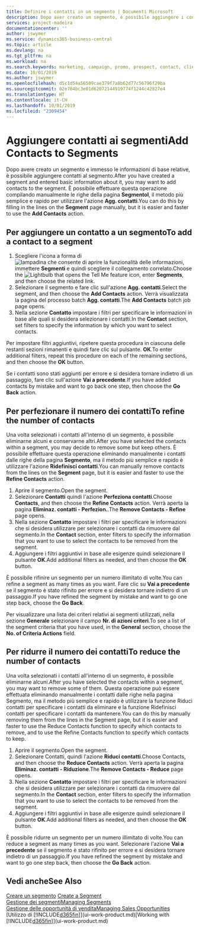 ```yaml
---
title: Definire i contatti in un segmento | Documenti Microsoft
description: Dopo aver creato un segmento, è possibile aggiungere i contatti al segmento, ad esempio, come parte di una campagna di marketing mirata ai clienti o contatti specifici.
services: project-madeira
documentationcenter: ''
author: jswymer
ms.service: dynamics365-business-central
ms.topic: article
ms.devlang: na
ms.tgt_pltfrm: na
ms.workload: na
ms.search.keywords: marketing, campaign, promo, prospect, contact, client, customer
ms.date: 10/01/2019
ms.author: jswymer
ms.openlocfilehash: d5c1d54a56509cae379f7a8b62d77c56796f29ba
ms.sourcegitcommit: 02e704bc3e01d62072144919774f1244c42827e4
ms.translationtype: HT
ms.contentlocale: it-CH
ms.lasthandoff: 10/01/2019
ms.locfileid: "2309454"
---
```

# <a name="add-contacts-to-segments"></a><span data-ttu-id="0fd07-103">Aggiungere contatti ai segmenti</span><span class="sxs-lookup"><span data-stu-id="0fd07-103">Add Contacts to Segments</span></span>
<span data-ttu-id="0fd07-104">Dopo avere creato un segmento e immesso le informazioni di base relative, è possibile aggiungere contatti al segmento.</span><span class="sxs-lookup"><span data-stu-id="0fd07-104">After you have created a segment and entered basic information about it, you may want to add contacts to the segment.</span></span> <span data-ttu-id="0fd07-105">È possibile effettuare questa operazione compilando manualmente le righe della pagina **Segmentol**, il metodo più semplice e rapido per utilizzare l'azione **Agg. contatti**.</span><span class="sxs-lookup"><span data-stu-id="0fd07-105">You can do this by filling in the lines on the **Segment** page manually, but it is easier and faster to use the **Add Contacts** action.</span></span>

## <a name="to-add-a-contact-to-a-segment"></a><span data-ttu-id="0fd07-106">Per aggiungere un contatto a un segmento</span><span class="sxs-lookup"><span data-stu-id="0fd07-106">To add a contact to a segment</span></span>
1. <span data-ttu-id="0fd07-107">Scegliere l'icona a forma di ![lampadina che consente di aprire la funzionalità delle informazioni](media/ui-search/search_small.png "Informazioni sull'operazione che si desidera eseguire"), immettere **Segmenti** e quindi scegliere il collegamento correlato.</span><span class="sxs-lookup"><span data-stu-id="0fd07-107">Choose the ![Lightbulb that opens the Tell Me feature](media/ui-search/search_small.png "Tell me what you want to do") icon, enter **Segments**, and then choose the related link.</span></span>  
2. <span data-ttu-id="0fd07-108">Selezionare il segmento e fare clic sull'azione **Agg. contatti**.</span><span class="sxs-lookup"><span data-stu-id="0fd07-108">Select the segment, and then choose the **Add Contacts** action.</span></span> <span data-ttu-id="0fd07-109">Verrà visualizzata la pagina del processo batch **Agg. contatti**.</span><span class="sxs-lookup"><span data-stu-id="0fd07-109">The **Add Contacts** batch job page opens.</span></span>
3. <span data-ttu-id="0fd07-110">Nella sezione **Contatto** impostare i filtri per specificare le informazioni in base alle quali si desidera selezionare i contatti.</span><span class="sxs-lookup"><span data-stu-id="0fd07-110">In the **Contact** section, set filters to specify the information by which you want to select contacts.</span></span>

<span data-ttu-id="0fd07-111">Per impostare filtri aggiuntivi, ripetere questa procedura in ciascuna delle restanti sezioni rimanenti e quindi fare clic sul pulsante. **OK**.</span><span class="sxs-lookup"><span data-stu-id="0fd07-111">To enter additional filters, repeat this procedure on each of the remaining sections, and then choose the **OK** button.</span></span>

<span data-ttu-id="0fd07-112">Se i contatti sono stati aggiunti per errore e si desidera tornare indietro di un passaggio, fare clic sull'azione **Vai a precedente**.</span><span class="sxs-lookup"><span data-stu-id="0fd07-112">If you have added contacts by mistake and want to go back one step, then choose the **Go Back** action.</span></span>

## <a name="to-refine-the-number-of-contacts"></a><span data-ttu-id="0fd07-113">Per perfezionare il numero dei contatti</span><span class="sxs-lookup"><span data-stu-id="0fd07-113">To refine the number of contacts</span></span>
<span data-ttu-id="0fd07-114">Una volta selezionati i contatti all'interno di un segmento, è possibile eliminarne alcuni e conservarne altri.</span><span class="sxs-lookup"><span data-stu-id="0fd07-114">After you have selected the contacts within a segment, you may decide to remove some but keep others.</span></span> <span data-ttu-id="0fd07-115">È possibile effettuare questa operazione eliminando manualmente i contatti dalle righe della pagina **Segmento**, ma il metodo più semplice e rapido è utilizzare l'azione **Ridefinisci contatti**.</span><span class="sxs-lookup"><span data-stu-id="0fd07-115">You can manually remove contacts from the lines on the **Segment** page, but it is easier and faster to use the **Refine Contacts** action.</span></span>

1. <span data-ttu-id="0fd07-116">Aprire il segmento.</span><span class="sxs-lookup"><span data-stu-id="0fd07-116">Open the segment.</span></span>
2. <span data-ttu-id="0fd07-117">Selezionare **Contatti** quindi l'azione **Perfeziona contatti**.</span><span class="sxs-lookup"><span data-stu-id="0fd07-117">Choose **Contacts**, and then choose the **Refine Contacts** action.</span></span> <span data-ttu-id="0fd07-118">Verrà aperta la pagina **Eliminaz. contatti - Perfezion.**.</span><span class="sxs-lookup"><span data-stu-id="0fd07-118">The **Remove Contacts - Refine** page opens.</span></span>
3. <span data-ttu-id="0fd07-119">Nella sezione **Contatto** impostare i filtri per specificare le informazioni che si desidera utilizzare per selezionare i contatti da rimuovere dal segmento.</span><span class="sxs-lookup"><span data-stu-id="0fd07-119">In the **Contact** section, enter filters to specify the information that you want to use to select the contacts to be removed from the segment.</span></span>
4. <span data-ttu-id="0fd07-120">Aggiungere i filtri aggiuntivi in base alle esigenze quindi selezionare il pulsante **OK**.</span><span class="sxs-lookup"><span data-stu-id="0fd07-120">Add additional filters as needed, and then choose the **OK** button.</span></span>

<span data-ttu-id="0fd07-121">È possibile rifinire un segmento per un numero illimitato di volte.</span><span class="sxs-lookup"><span data-stu-id="0fd07-121">You can refine a segment as many times as you want.</span></span> <span data-ttu-id="0fd07-122">Fare clic su **Vai a precedente** se il segmento è stato rifinito per errore e si desidera tornare indietro di un passaggio.</span><span class="sxs-lookup"><span data-stu-id="0fd07-122">If you have refined the segment by mistake and want to go one step back, choose the **Go Back**.</span></span>

<span data-ttu-id="0fd07-123">Per visualizzare una lista dei criteri relativi ai segmenti utilizzati, nella sezione **Generale** selezionare il campo **Nr. di azioni criteri**.</span><span class="sxs-lookup"><span data-stu-id="0fd07-123">To see a list of the segment criteria that you have used, in the **General** section, choose the **No. of Criteria Actions** field.</span></span>

## <a name="to-reduce-the-number-of-contacts"></a><span data-ttu-id="0fd07-124">Per ridurre il numero dei contatti</span><span class="sxs-lookup"><span data-stu-id="0fd07-124">To reduce the number of contacts</span></span>
<span data-ttu-id="0fd07-125">Una volta selezionati i contatti all'interno di un segmento, è possibile eliminarne alcuni.</span><span class="sxs-lookup"><span data-stu-id="0fd07-125">After you have selected the contacts within a segment, you may want to remove some of them.</span></span> <span data-ttu-id="0fd07-126">Questa operazione può essere effettuata eliminando manualmente i contatti dalle righe nella pagina Segmento, ma il metodo più semplice e rapido è utilizzare la funzione Riduci contatti per specificare i contatti da eliminare e la funzione Ridefinisci contatti per specificare i contatti da mantenere.</span><span class="sxs-lookup"><span data-stu-id="0fd07-126">You can do this by manually removing them from the lines in the Segment page, but it is easier and faster to use the Reduce Contacts function to specify which contacts to remove, and to use the Refine Contacts function to specify which contacts to keep.</span></span>

1. <span data-ttu-id="0fd07-127">Aprire il segmento.</span><span class="sxs-lookup"><span data-stu-id="0fd07-127">Open the segment.</span></span>
2. <span data-ttu-id="0fd07-128">Selezionare Contatti, quindi l'azione **Riduci contatti**.</span><span class="sxs-lookup"><span data-stu-id="0fd07-128">Choose Contacts, and then choose the **Reduce Contacts** action.</span></span> <span data-ttu-id="0fd07-129">Verrà aperta la pagina **Eliminaz. contatti - Riduzione**.</span><span class="sxs-lookup"><span data-stu-id="0fd07-129">The **Remove Contacts - Reduce** page opens.</span></span>
3. <span data-ttu-id="0fd07-130">Nella sezione **Contatto** impostare i filtri per specificare le informazioni che si desidera utilizzare per selezionare i contatti da rimuovere dal segmento.</span><span class="sxs-lookup"><span data-stu-id="0fd07-130">In the **Contact** section, enter filters to specify the information that you want to use to select the contacts to be removed from the segment.</span></span>
4. <span data-ttu-id="0fd07-131">Aggiungere i filtri aggiuntivi in base alle esigenze quindi selezionare il pulsante **OK**.</span><span class="sxs-lookup"><span data-stu-id="0fd07-131">Add additional filters as needed, and then choose the **OK** button.</span></span>

<span data-ttu-id="0fd07-132">È possibile ridurre un segmento per un numero illimitato di volte.</span><span class="sxs-lookup"><span data-stu-id="0fd07-132">You can reduce a segment as many times as you want.</span></span> <span data-ttu-id="0fd07-133">Selezionare l'azione **Vai a precedente** se il segmento è stato rifinito per errore e si desidera tornare indietro di un passaggio.</span><span class="sxs-lookup"><span data-stu-id="0fd07-133">If you have refined the segment by mistake and want to go one step back, then choose the **Go Back** action.</span></span>

## <a name="see-also"></a><span data-ttu-id="0fd07-134">Vedi anche</span><span class="sxs-lookup"><span data-stu-id="0fd07-134">See Also</span></span>
<span data-ttu-id="0fd07-135">[Creare un segmento](marketing-how-create-segment.md) </span><span class="sxs-lookup"><span data-stu-id="0fd07-135">[Create a Segment](marketing-how-create-segment.md) </span></span>  
[<span data-ttu-id="0fd07-136">Gestione dei segmenti</span><span class="sxs-lookup"><span data-stu-id="0fd07-136">Managing Segments</span></span>](marketing-segments.md)  
[<span data-ttu-id="0fd07-137">Gestione delle opportunità di vendita</span><span class="sxs-lookup"><span data-stu-id="0fd07-137">Managing Sales Opportunities</span></span>](marketing-manage-sales-opportunities.md)  
<span data-ttu-id="0fd07-138">[Utilizzo di [!INCLUDE[d365fin](includes/d365fin_md.md)]](ui-work-product.md)</span><span class="sxs-lookup"><span data-stu-id="0fd07-138">[Working with [!INCLUDE[d365fin](includes/d365fin_md.md)]](ui-work-product.md)</span></span>  
